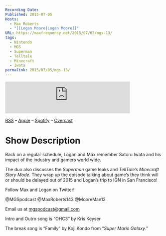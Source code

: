 ```yaml
---
Recording Date: 
Published: 2015-07-05
Hosts:
  - Max Roberts
  - "[[Logan Moore|Logan Moore]]"
URL: https://maxfrequency.net/2015/07/05/mgs-13/
tags:
  - Nintendo
  - MGS
  - Superman
  - Telltale
  - Minecraft
  - Iwata
permalink: 2015/07/05/mgs-13/
---
```

<iframe src="https://podcasters.spotify.com/pod/show/millennialgamingspeak/embed/episodes/Episode-13-Iwata-sans-Legacy-e1adhrl/a-a6ts43k" height="102px" width="400px" frameborder="0" scrolling="no"></iframe>

[RSS](https://anchor.fm/s/74aa3858/podcast/rss) – [Apple](https://podcasts.apple.com/us/podcast/episode-3-gdc-wrap-up/id1000915981?i=1000542222515) – [Spotify](https://open.spotify.com/episode/7wePXT4Bt22LWifVLx3n8y) – [Overcast](https://overcast.fm/+EtIgeWxEU)
# Show Description

Back on a regular schedule, Logan and Max remember Satoru Iwata and his impact of the industry and gamers world wide.

The duo also discusses the *Superman* game leaks and *TellTale’s Minecraft Story Mode*. They wrap up the episode talking about game’s they think will or should be delayed out of 2015 and Logan’s trip to IGN in San Francisco!

Follow Max and Logan on Twitter!

@MGSpodcast
@MaxRoberts143
@MooreMan12

Email us at mgspodcast@gmail.com

Intro and Outro song is “OHC3” by Kris Keyser

The break song is “Family” by Koji Kondo from “*Super Mario Galaxy*.”